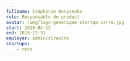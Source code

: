 ```yaml
---
fullname: Stéphanie Denysenko
role: Responsable de produit
avatar: /img/logo-generique-startup-carre.jpg
start: 2018-04-12
end: 2018-12-31
employer: admin/direccte
startups:
    - reso
---
```


